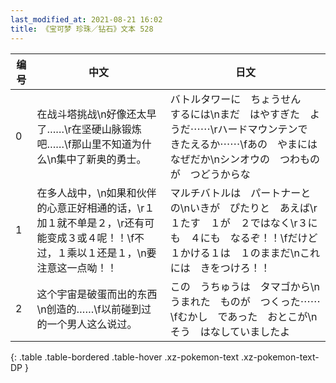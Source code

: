 ```yaml
---
last_modified_at: 2021-08-21 16:02
title: 《宝可梦 珍珠／钻石》文本 528
---
```

| 编号 | 中文 | 日文 |
| ---- | ---- | ---- |
| 0 | 在战斗塔挑战\n好像还太早了……\r在坚硬山脉锻炼吧……\f那山里不知道为什么\n集中了新奥的勇士。 | バトルタワーに　ちょうせん　するには\nまだ　はやすぎた　ようだ⋯⋯\rハードマウンテンで　きたえるか⋯⋯\fあの　やまには　なぜだか\nシンオウの　つわものが　つどうからな |
| 1 | 在多人战中，\n如果和伙伴的心意正好相通的话，\r１加１就不单是２，\r还有可能变成３或４呢！！\f不过，１乘以１还是１，\n要注意这一点呦！！ | マルチバトルは　パートナーとの\nいきが　ぴたりと　あえば\r１たす　１が　２ではなく\r３にも　４にも　なるぞ！！\fだけど　１かける１は　１のままだ\nこれには　きをつけろ！！ |
| 2 | 这个宇宙是破蛋而出的东西\n创造的……\f以前碰到过的一个男人这么说过。 | この　うちゅうは　タマゴから\nうまれた　ものが　つくった⋯⋯\fむかし　であった　おとこが\nそう　はなしていましたよ |
{: .table .table-bordered .table-hover .xz-pokemon-text .xz-pokemon-text-DP }